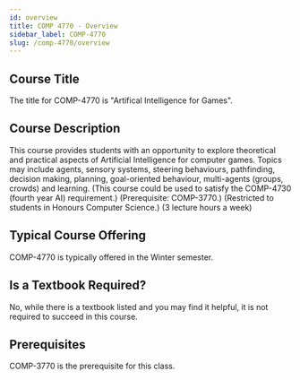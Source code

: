 ```yaml
---
id: overview
title: COMP 4770 - Overview
sidebar_label: COMP-4770
slug: /comp-4770/overview
---
```


## Course Title

The title for COMP-4770 is "Artifical Intelligence for Games".

## Course Description

This course provides students with an opportunity to explore theoretical and practical aspects of Artificial Intelligence for computer games. Topics may include agents, sensory systems, steering behaviours, pathfinding, decision making, planning, goal-oriented behaviour, multi-agents (groups, crowds) and learning. (This course could be used to satisfy the COMP-4730 (fourth year AI) requirement.) (Prerequisite: COMP-3770.) (Restricted to students in Honours Computer Science.) (3 lecture hours a week)

## Typical Course Offering

COMP-4770 is typically offered in the Winter semester.

## Is a Textbook Required?

No, while there is a textbook listed and you may find it helpful, it is not required to succeed in this course.

## Prerequisites

COMP-3770 is the prerequisite for this class.

